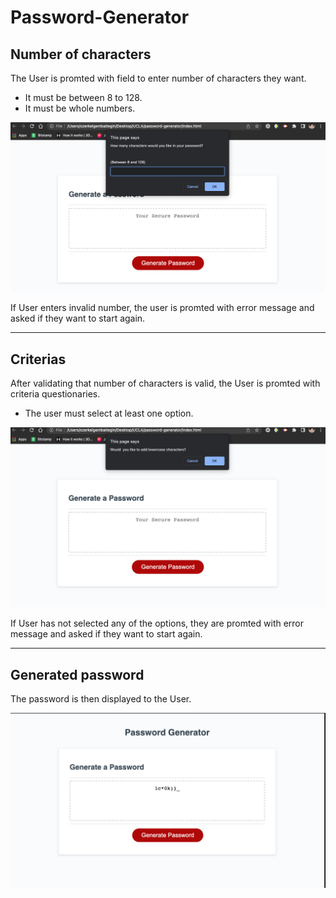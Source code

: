 # Password-Generator

## Number of characters
The User is promted with field to enter number of characters they want.

* It must be between 8 to 128.
* It must be whole numbers.

![Number of passwords promt image](./assets/images/Screen%20Shot%202022-05-31%20at%209.51.51%20PM.png "Number of passwords promt image")

If User enters invalid number, the user is promted with error message and asked if they want to start again.

----------------
## Criterias

After validating that number of characters is valid, the User is promted with criteria questionaries. 

* The user must select at least one option.

![Criteria questionaires example image](./assets/images/Screen%20Shot%202022-05-31%20at%2010.04.52%20PM.png "Criteria questionaires example image]")

If User has not selected any of the options, they are promted with error message and asked if they want to start again.  

----------------
## Generated password
The password is then displayed to the User.

![Criteria questionaires example image](./assets/images/Screen%20Shot%202022-05-31%20at%2010.07.17%20PM.png "Criteria questionaires example image]")